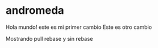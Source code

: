 # andromeda
Hola mundo! este es mi primer cambio
Este es otro cambio

Mostrando pull rebase y sin rebase

